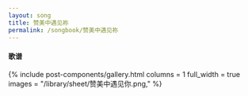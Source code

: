 ```yaml
---
layout: song
title: 赞美中遇见祢
permalink: /songbook/赞美中遇见祢
---
```


#### 歌谱

{% include post-components/gallery.html
    columns = 1
    full_width = true
    images = "/library/sheet/赞美中遇见你.png,"
%}
